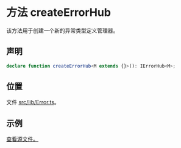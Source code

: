 # 方法 createErrorHub

该方法用于创建一个新的异常类型定义管理器。

## 声明

```ts
declare function createErrorHub<M extends {}>(): IErrorHub<M>;
```

## 位置

文件 [src/lib/Error.ts](../../../src/lib/Error.ts)。

## 示例

[查看源文件。](../../../src/samples/01-errors.ts)
